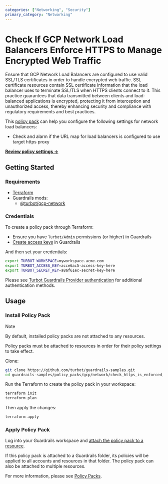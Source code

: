 ```yaml
---
categories: ["Networking", "Security"]
primary_category: "Networking"
---
```


# Check If GCP Network Load Balancers Enforce HTTPS to Manage Encrypted Web Traffic

Ensure that GCP Network Load Balancers are configured to use valid SSL/TLS certificates in order to handle encrypted web traffic. SSL certificate resources contain SSL certificate information that the load balancer uses to terminate SSL/TLS when HTTPS clients connect to it. This practice guarantees that data transmitted between clients and load-balanced applications is encrypted, protecting it from interception and unauthorized access, thereby enhancing security and compliance with regulatory requirements and best practices.

This [policy pack](https://turbot.com/guardrails/docs/concepts/resources/smart-folders) can help you configure the following settings for network load balancers:

- Check and alarm if the URL map for load balancers is configured to use target https proxy

**[Review policy settings →](https://hub-guardrails-turbot-com-git-development-turbot.vercel.app/policy-packs/check_https_is_enforced_for_load_balancers/settings)**

## Getting Started

### Requirements

- [Terraform](https://developer.hashicorp.com/terraform/tutorials/gcp-get-started/install-cli)
- Guardrails mods:
  - [@turbot/gcp-network](https://hub-guardrails-turbot-com-git-development-turbot.vercel.app/gcp/mods/gcp-network)

### Credentials

To create a policy pack through Terraform:

- Ensure you have `Turbot/Admin` permissions (or higher) in Guardrails
- [Create access keys](https://turbot.com/guardrails/docs/guides/iam/access-keys#generate-a-new-guardrails-api-access-key) in Guardrails

And then set your credentials:

```sh
export TURBOT_WORKSPACE=myworkspace.acme.com
export TURBOT_ACCESS_KEY=acce6ac5-access-key-here
export TURBOT_SECRET_KEY=a8af61ec-secret-key-here
```

Please see [Turbot Guardrails Provider authentication](https://registry.terraform.io/providers/turbot/turbot/latest/docs#authentication) for additional authentication methods.

## Usage

### Install Policy Pack

> [!NOTE]
> By default, installed policy packs are not attached to any resources.
>
> Policy packs must be attached to resources in order for their policy settings to take effect.

Clone:

```sh
git clone https://github.com/turbot/guardrails-samples.git
cd guardrails-samples/policy_packs/gcp/network/check_https_is_enforced_for_load_balancers
```

Run the Terraform to create the policy pack in your workspace:

```sh
terraform init
terraform plan
```

Then apply the changes:

```sh
terraform apply
```

### Apply Policy Pack

Log into your Guardrails workspace and [attach the policy pack to a resource](https://turbot.com/guardrails/docs/guides/working-with-folders/smart#attach-a-smart-folder-to-a-resource).

If this policy pack is attached to a Guardrails folder, its policies will be applied to all accounts and resources in that folder. The policy pack can also be attached to multiple resources.

For more information, please see [Policy Packs](https://turbot.com/guardrails/docs/concepts/resources/smart-folders).
